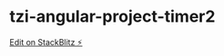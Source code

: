 # tzi-angular-project-timer2

[Edit on StackBlitz ⚡️](https://stackblitz.com/edit/tzi-angular-project-timer2)